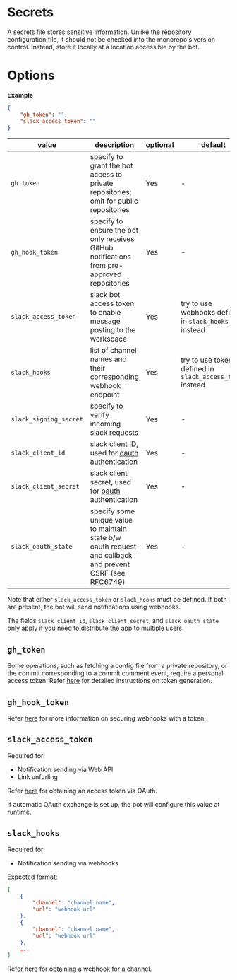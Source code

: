 # Secrets

A secrets file stores sensitive information. Unlike the repository configuration file, it should not be checked into the monorepo's version control. Instead, store it locally at a location accessible by the bot.

# Options

**Example**

```json
{
    "gh_token": "",
    "slack_access_token": ""
}
```

| value | description | optional | default |
|-|-|-|-|
| `gh_token` | specify to grant the bot access to private repositories; omit for public repositories | Yes | - |
| `gh_hook_token` | specify to ensure the bot only receives GitHub notifications from pre-approved repositories | Yes | - |
| `slack_access_token` | slack bot access token to enable message posting to the workspace | Yes | try to use webhooks defined in `slack_hooks` instead |
| `slack_hooks` | list of channel names and their corresponding webhook endpoint | Yes | try to use token defined in `slack_access_token` instead |
| `slack_signing_secret` | specify to verify incoming slack requests | Yes | - |
| `slack_client_id` | slack client ID, used for [oauth](https://api.slack.com/authentication/oauth-v2) authentication | Yes | - |
| `slack_client_secret` | slack client secret, used for [oauth](https://api.slack.com/authentication/oauth-v2) authentication | Yes | - |
| `slack_oauth_state` | specify some unique value to maintain state b/w oauth request and callback and prevent CSRF (see [RFC6749](https://tools.ietf.org/html/rfc6749#section-4.1.1)) | Yes | - |

Note that either `slack_access_token` or `slack_hooks` must be defined. If both are present, the bot will send notifications using webhooks.

The fields `slack_client_id`, `slack_client_secret`, and `slack_oauth_state` only apply if you need to distribute the app to multiple users.

## `gh_token`

Some operations, such as fetching a config file from a private repository, or the commit corresponding to a commit comment event, require a personal access token. Refer [here](https://docs.github.com/en/free-pro-team@latest/github/authenticating-to-github/creating-a-personal-access-token) for detailed instructions on token generation.

## `gh_hook_token`

Refer [here](https://docs.github.com/en/free-pro-team@latest/developers/webhooks-and-events/securing-your-webhooks) for more information on securing webhooks with a token.

## `slack_access_token`

Required for:
- Notification sending via Web API
- Link unfurling

Refer [here](https://api.slack.com/authentication/oauth-v2) for obtaining an access token via OAuth.

If automatic OAuth exchange is set up, the bot will configure this value at runtime.

## `slack_hooks`

Required for:
- Notification sending via webhooks

Expected format:

```json
[
    {
        "channel": "channel name",
        "url": "webhook url"
    },
    {
        "channel": "channel name",
        "url": "webhook url"
    },
    ...
]
```

Refer [here](https://api.slack.com/messaging/webhooks) for obtaining a webhook for a channel.
